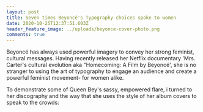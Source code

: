 ```yaml
---
layout: post
title: Seven times Beyoncé's Typography choices spoke to women
date: 2020-10-25T12:37:51.603Z
header_feature_image: ../uploads/beyonce-cover-photo.png
comments: true
---
```

Beyoncé has always used powerful imagery to convey her strong feminist, cultural messages. Having recently released her Netflix documentary 'Mrs. Carter's cultural evolution aka "Homecoming: A Film by Beyoncé', she is no stranger to using the art of typography to engage an audience and create a powerful feminist movement- for women alike. 

To demonstrate some of Queen Bey's sassy, empowered flare, i turned to her discography and the way that she uses the style of her album covers to speak to the crowds: